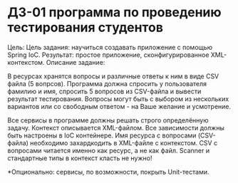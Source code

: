 # ДЗ-01 программа по проведению тестирования студентов
Цель: Цель задания: научиться создавать приложение с помощью Spring IoC. Результат: простое приложение, сконфигурированное XML-контекстом.
Описание задание:

В ресурсах хранятся вопросы и различные ответы к ним в виде CSV файла (5 вопрсов).
Программа должна спросить у пользователя фамилию и имя, спросить 5 вопросов из CSV-файла и вывести результат тестирования.
Вопросы могут быть с выбором из нескольких вариантов или со свободным ответом - на Ваше желание и усмотрение.

Все сервисы в программе должны решать строго определённую задачу.
Контекст описывается XML-файлом.
Все зависимости должны быть настроены в IoC контейнере.
Имя ресурса с вопросами (CSV-файла) необходимо захардкодить в XML-файле с контекстом.
CSV с вопросами читается именно как ресурс, а не как файл.
Scanner и стандартные типы в контекст класть не нужно!

*Опционально: сервисы, по возможности, покрыть Unit-тестами.
